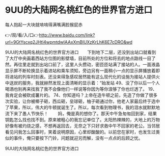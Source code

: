 # 9UU的大陆网名桃红色的世界官方进口
每人抱起一大块就啃啃得满嘴满脸猴屁赤

👉/观/看/入/口👉http://www.baidu.com/link?url=9GtYscxq2JHtl4wpmtdwIAAxXmBlUXzKrLhK6E7cDRO&wd

9UU的大陆网名桃红色的世界官方进口　　下到地下二层，还没到出站口就看到了大厅中央画着西站方位图的影壁墙，目前所处的方位和将去的地点路线一目了然。再往里走就到出站口前了，这里人头攒动，密匝匝站满了接站的人。一面液晶显示屏不断轮换显示着进站和乘车须知，旁边另有一面稍小一点的显示屏播放着即将进站的列车时刻表。还没来得急感叹居然能有这么现代化的设施为接站人提供火中送炭的服务，我就赫然发现上面清晰的显示着：“始发站
	49、没了你以后一个人喝酒也别再来找我了我不会像他们一样说等你因为等你浪够了你也烂透了。
19、我肯定会被砍成薯片的。
		74、你知道吗？上帝在造牛顿之前，先造了你做了很多次实验，让你被椰子砸，西瓜砸，垒球砸，柚子砸通过你，他老人家最后终于选中了苹果，所以，伟大的牛顿就诞生了。所以，每次看到物理书，我的泪水就默默地流下来了愚人节快乐！
　　妈，俺是真的想你了。那天中午急匆匆回到家，结果钥匙怎么找也找不到。原来被粗心的我忘记单位了。太阳热辣辣的，大地上的万物好像有被灼烧之感，不想再返回去，无奈之下只好求救中午不回家的老公。当邻居看见问我怎么回事时，笑着说明原因，心里却酸酸的。以前您在家时，也发生过类似的事件，俺只要按下门铃，问题就迎刃而解，没有一点点的后顾之忧。

9UU的大陆网名桃红色的世界官方进口
